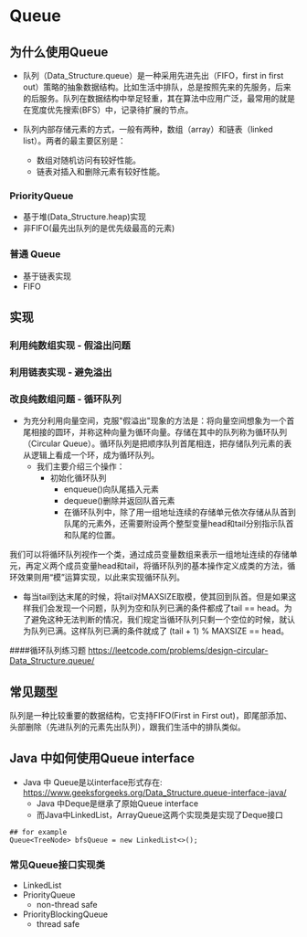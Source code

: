 # Queue

## 为什么使用Queue
- 队列（Data_Structure.queue）是一种采用先进先出（FIFO，first in first out）策略的抽象数据结构。比如生活中排队，总是按照先来的先服务，后来的后服务。队列在数据结构中举足轻重，其在算法中应用广泛，最常用的就是在宽度优先搜索(BFS）中，记录待扩展的节点。

- 队列内部存储元素的方式，一般有两种，数组（array）和链表（linked list）。两者的最主要区别是：
    - 数组对随机访问有较好性能。
    - 链表对插入和删除元素有较好性能。

### PriorityQueue

- 基于堆(Data_Structure.heap)实现
- 非FIFO(最先出队列的是优先级最高的元素)
### 普通 Queue
- 基于链表实现
- FIFO


## 实现
### 利用纯数组实现 - 假溢出问题
### 利用链表实现 - 避免溢出
### 改良纯数组问题 - 循环队列
- 为充分利用向量空间，克服"假溢出"现象的方法是：将向量空间想象为一个首尾相接的圆环，并称这种向量为循环向量。存储在其中的队列称为循环队列（Circular Queue）。循环队列是把顺序队列首尾相连，把存储队列元素的表从逻辑上看成一个环，成为循环队列。
    - 我们主要介绍三个操作：
        - 初始化循环队列
            - enqueue()向队尾插入元素
            - dequeue()删除并返回队首元素
            - 在循环队列中，除了用一组地址连续的存储单元依次存储从队首到队尾的元素外，还需要附设两个整型变量head和tail分别指示队首和队尾的位置。

我们可以将循环队列视作一个类，通过成员变量数组来表示一组地址连续的存储单元，再定义两个成员变量head和tail，将循环队列的基本操作定义成类的方法，循环效果则用“模”运算实现，以此来实现循环队列。

- 每当tail到达末尾的时候，将tail对MAXSIZE取模，使其回到队首。但是如果这样我们会发现一个问题，队列为空和队列已满的条件都成了tail == head。为了避免这种无法判断的情况，我们规定当循环队列只剩一个空位的时候，就认为队列已满。这样队列已满的条件就成了 (tail + 1) % MAXSIZE == head。

####循环队列练习题
https://leetcode.com/problems/design-circular-Data_Structure.queue/

## 常见题型
队列是一种比较重要的数据结构，它支持FIFO(First in First out)，即尾部添加、头部删除（先进队列的元素先出队列），跟我们生活中的排队类似。

## Java 中如何使用Queue interface
- Java 中 Queue是以interface形式存在: https://www.geeksforgeeks.org/Data_Structure.queue-interface-java/
    - Java 中Deque是继承了原始Queue interface
    - 而Java中LinkedList，ArrayQueue这两个实现类是实现了Deque接口


```
## for example
Queue<TreeNode> bfsQueue = new LinkedList<>();

```

### 常见Queue接口实现类
- LinkedList
- PriorityQueue
    - non-thread safe
- PriorityBlockingQueue
    - thread safe